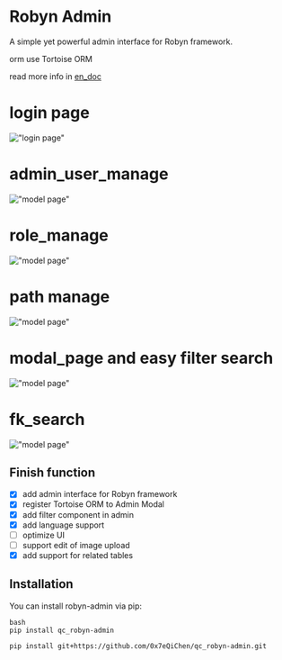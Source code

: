 # Robyn Admin

A simple yet powerful admin interface for Robyn framework.

orm use Tortoise ORM

read more info in [en_doc](https://qc-robyn-admin.readthedocs.io/en/latest/en/)

# login page
!["login page"](./docs/img/login_page.png)

# admin_user_manage
!["model page"](./docs/img/admin_user_manager.png)

# role_manage
!["model page"](./docs/img/role_manager.png)

# path manage
!["model page"](./docs/img/path_auth.png)

# modal_page and easy filter search
!["model page"](./docs/img/modal_list_page.png)

# fk_search
!["model page"](./docs/img/fk_show_page.png)

## Finish function
- [x] add admin interface for Robyn framework
- [x] register Tortoise ORM to Admin Modal 
- [x] add filter component in admin
- [x] add language support
- [ ] optimize UI
- [ ] support edit of image upload
- [x] add support for related tables

## Installation

You can install robyn-admin via pip:

```
bash
pip install qc_robyn-admin

pip install git+https://github.com/0x7eQiChen/qc_robyn-admin.git
```

